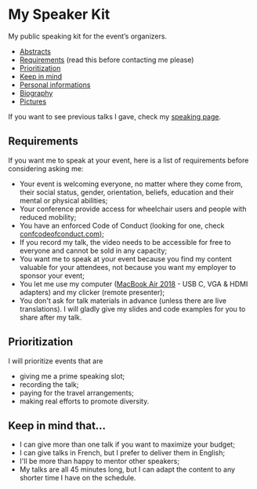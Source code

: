 # My Speaker Kit
My public speaking kit for the event’s organizers.

- [Abstracts](abstracts.md)
- [Requirements](#requirements) (read this before contacting me please)
- [Prioritization](#prioritization)
- [Keep in mind](#keep-in-mind-that)
- [Personal informations](personalinfo.md)
- [Biography](biography.md)
- [Pictures](pictures/)

If you want to see previous talks I gave, check my [speaking page](https://outofcomfortzone.net/speaking/).

## Requirements
If you want me to speak at your event, here is a list of requirements before considering asking me:
* Your event is welcoming everyone, no matter where they come from, their social status, gender, orientation, beliefs, education and their mental or physical abilities;
* Your conference provide access for wheelchair users and people with reduced mobility;
* You have an enforced Code of Conduct (looking for one, check [confcodeofconduct.com)](https://github.com/confcodeofconduct/confcodeofconduct.com);
* If you record my talk, the video needs to be accessible for free to everyone and cannot be sold in any capacity;
* You want me to speak at your event because you find my content valuable for your attendees, not because you want my employer to sponsor your event;
* You let me use my computer ([MacBook Air 2018](https://support.apple.com/kb/SP783?viewlocale=en_US&locale=en_US) - USB C, VGA & HDMI adapters) and my clicker (remote presenter);
* You don't ask for talk materials in advance (unless there are live translations). I will gladly give my slides and code examples for you to share after my talk.

## Prioritization
I will prioritize events that are
* giving me a prime speaking slot;
* recording the talk;
* paying for the travel arrangements;
* making real efforts to promote diversity.

## Keep in mind that...
* I can give more than one talk if you want to maximize your budget;
* I can give talks in French, but I prefer to deliver them in English;
* I'll be more than happy to mentor other speakers;
* My talks are all 45 minutes long, but I can adapt the content to any shorter time I have on the schedule.